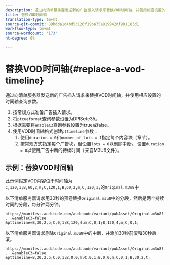 ```yaml
---
description: 通过向清单服务器发送新的广告插入请求来替换VOD时间轴，并使用相应设置的时间轴查询参数。
title: 替换VOD时间轴
translation-type: tm+mt
source-git-commit: 89bdda1d4bd5c126f19ba75a819942df901183d1
workflow-type: tm+mt
source-wordcount: '173'
ht-degree: 0%

---
```



# 替换VOD时间轴{#replace-a-vod-timeline}

通过向清单服务器发送新的广告插入请求来替换VOD时间轴，并使用相应设置的时间轴查询参数。

1. 按常规方式准备广告插入请求。
1. 将`ptcueformat`查询参数设置为DPIScte35。
1. 根据需要将`enableC3`查询参数设置为true或false。
1. 使用VOD时间轴格式创建`pttimeline`参数：
   1. 使用`duration = 0`和`number_of_lots = 1`指定每个内容块（章节）。
   1. 按常规方式指定每个广告块，但设置`lots = 0`以删除中断。 设置`duration = 0`以使用广告中断的持续时间（来自M3U8文件）。

## 示例：替换VOD时间轴

此示例假定VOD内容位于时间轴为`C,120,1;B,60,2,m;C,120,1;B,60,2,m;C,120,1;`的`Original.m3u8`中

以下清单服务器请求用30秒的预卷替换`Original.m3u8`中的分段，然后是两个持续时间的分段，每分钟两分钟。

```
https://manifest.auditude.com/auditude/variant/pubAsset/Original.m3u8?. . .&enableC3=false 
&pttimeline=B,30,2,p;C,0,1;B,120,4,m;C,0,1;B,120,4,m;C,0,1;
```

以下清单服务器请求删除`Original.m3u8`中的中断，并添加30秒前滚和30秒后滚。

```
https://manifest.auditude.com/auditude/variant/pubAsset/Original.m3u8?. . .&enableC3=false 
&pttimeline=B,30,2,p;C,0,1;B,0,0,m;C,0,1;B,0,0,m;C,0,1;B,30,2,t;
```
